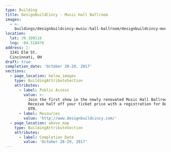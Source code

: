 ```yaml
---
type: Building
title: DesignBuildCincy - Music Hall Ballroom
images:
  - >-
    buildings/designbuildcincy-music-hall-ballroom/designbuildcincy-music-hall-ballroom-0_ehgvyt
location:
  lat: 39.109116
  lng: -84.518476
address: |-
  1241 Elm St.
  Cincinnati, OH
draft: true
completion_date: 'October 28-29, 2017'
sections:
  - page_location: below_images
    type: BuildingAttributeSection
    attributes:
      - label: Public Access
        value: >-
          Join the first show in the newly renovated Music Hall Ballroom.
          Receive half off your ticket price with a registration for Doors Open
          OTR.
      - label: Resources
        value: 'http://www.designbuildcincy.com/'
  - page_location: above_map
    type: BuildingAttributeSection
    attributes:
      - label: Completion Date
        value: 'October 28-29, 2017'
---
```

